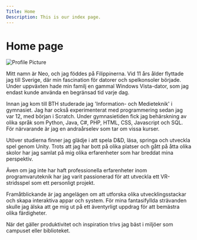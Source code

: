 ```yaml
---
Title: Home
Description: This is our index page.
---
```


Home page
==========================
![Profile Picture](portfolio/assets/img/silhouette.png)

Mitt namn är Neo, och jag föddes på Filippinerna. Vid 11 års ålder flyttade jag till Sverige, där min fascination för datorer och spelkonsoler började. Under uppväxten hade min familj en gammal Windows Vista-dator, som jag endast kunde använda en begränsad tid varje dag.

Innan jag kom till BTH studerade jag 'Information- och Medieteknik' i gymnasiet. Jag har också experimenterat med programmering sedan jag var 12, med början i Scratch. Under gymnasietiden fick jag behärskning av olika språk som Python, Java, C#, PHP, HTML, CSS, Javascript och SQL. För närvarande är jag en andraårselev som tar om vissa kurser.

Utöver studierna finner jag glädje i att spela D&D, läsa, springa och utveckla spel genom Unity. Trots att jag har bott på olika platser och gått på åtta olika skolor har jag samlat på mig olika erfarenheter som har breddat mina perspektiv.

Även om jag inte har haft professionella erfarenheter inom programvaruteknik har jag varit passionerad för att utveckla ett VR-stridsspel som ett personligt projekt.

Framåtblickande är jag angelägen om att utforska olika utvecklingsstackar och skapa interaktiva appar och system. För mina fantasifyllda strävanden skulle jag älska att ge mig ut på ett äventyrligt uppdrag för att bemästra olika färdigheter.

När det gäller produktivitet och inspiration trivs jag bäst i miljöer som campuset eller biblioteket.
